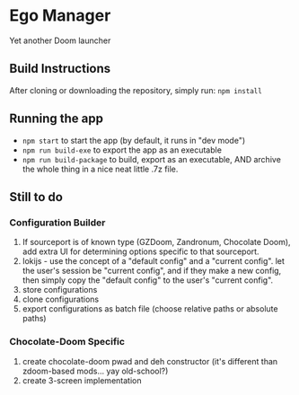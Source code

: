 # Ego Manager

Yet another Doom launcher

## Build Instructions

After cloning or downloading the repository, simply run:
`npm install`

## Running the app

* `npm start` to start the app (by default, it runs in "dev mode")
* `npm run build-exe` to export the app as an executable
* `npm run build-package` to build, export as an executable, AND archive the whole thing in a nice neat little .7z file.

## Still to do

### Configuration Builder

1. If sourceport is of known type (GZDoom, Zandronum, Chocolate Doom), add extra UI for determining options specific to that sourceport.
1. lokijs - use the concept of a "default config" and a "current config".  let the user's session be "current config", and if they make a new config, then simply copy the "default config" to the user's "current config".
1. store configurations
1. clone configurations
1. export configurations as batch file (choose relative paths or absolute paths)

### Chocolate-Doom Specific

1. create chocolate-doom pwad and deh constructor (it's different than zdoom-based mods... yay old-school?)
1. create 3-screen implementation
